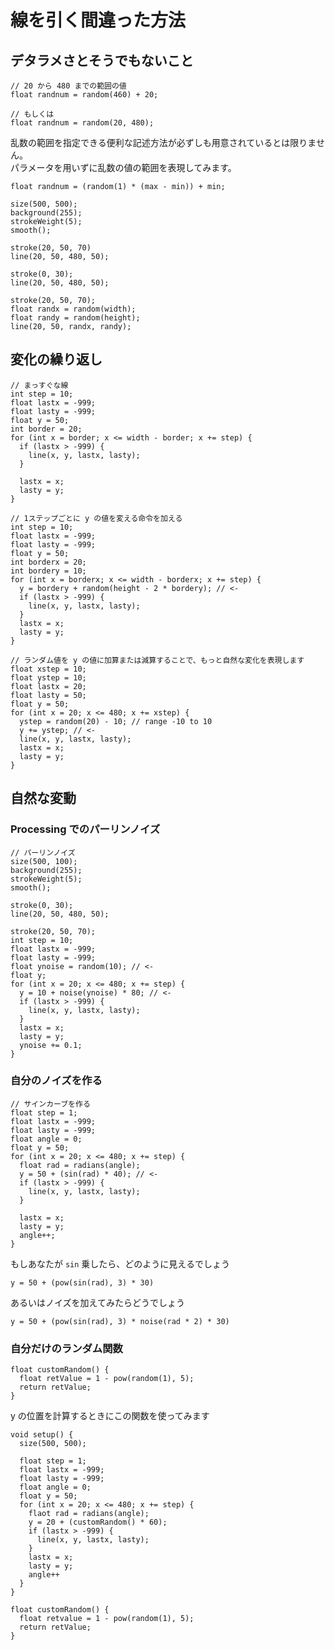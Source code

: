 # 線を引く間違った方法
## デタラメさとそうでもないこと

```processing
// 20 から 480 までの範囲の値
float randnum = random(460) + 20;

// もしくは
float randnum = random(20, 480);
```

乱数の範囲を指定できる便利な記述方法が必ずしも用意されているとは限りません。  
パラメータを用いずに乱数の値の範囲を表現してみます。
```processing
float randnum = (random(1) * (max - min)) + min;
```

```processing
size(500, 500);
background(255);
strokeWeight(5);
smooth();

stroke(20, 50, 70)
line(20, 50, 480, 50);
```

```processing
stroke(0, 30);
line(20, 50, 480, 50);

stroke(20, 50, 70);
float randx = random(width);
float randy = random(height);
line(20, 50, randx, randy);
```

## 変化の繰り返し

```processing
// まっすぐな線
int step = 10;
float lastx = -999;
float lasty = -999;
float y = 50;
int border = 20;
for (int x = border; x <= width - border; x += step) {
  if (lastx > -999) {
    line(x, y, lastx, lasty);
  }
  
  lastx = x;
  lasty = y;
}
```

```processing
// 1ステップごとに y の値を変える命令を加える
int step = 10;
float lastx = -999;
float lasty = -999;
float y = 50;
int borderx = 20;
int bordery = 10;
for (int x = borderx; x <= width - borderx; x += step) {
  y = bordery + random(height - 2 * bordery); // <-
  if (lastx > -999) {
    line(x, y, lastx, lasty);
  }
  lastx = x;
  lasty = y;
}
```

```processing
// ランダム値を y の値に加算または減算することで、もっと自然な変化を表現します
float xstep = 10;
float ystep = 10;
float lastx = 20;
float lasty = 50;
float y = 50;
for (int x = 20; x <= 480; x += xstep) {
  ystep = random(20) - 10; // range -10 to 10
  y += ystep; // <-
  line(x, y, lastx, lasty);
  lastx = x;
  lasty = y;
}
```

## 自然な変動
### Processing でのパーリンノイズ

```processing
// パーリンノイズ
size(500, 100);
background(255);
strokeWeight(5);
smooth();

stroke(0, 30);
line(20, 50, 480, 50);

stroke(20, 50, 70);
int step = 10;
float lastx = -999;
float lasty = -999;
float ynoise = random(10); // <-
float y;
for (int x = 20; x <= 480; x += step) {
  y = 10 + noise(ynoise) * 80; // <-
  if (lastx > -999) {
    line(x, y, lastx, lasty);
  }
  lastx = x;
  lasty = y;
  ynoise += 0.1;
}
```

### 自分のノイズを作る

```processing
// サインカーブを作る
float step = 1;
float lastx = -999;
float lasty = -999;
float angle = 0;
float y = 50;
for (int x = 20; x <= 480; x += step) {
  float rad = radians(angle);
  y = 50 + (sin(rad) * 40); // <-
  if (lastx > -999) {
    line(x, y, lastx, lasty);
  }
  
  lastx = x;
  lasty = y;
  angle++;
}
```

もしあなたが `sin` 乗したら、どのように見えるでしょう

```processing
y = 50 + (pow(sin(rad), 3) * 30)
```

あるいはノイズを加えてみたらどうでしょう

```processing
y = 50 + (pow(sin(rad), 3) * noise(rad * 2) * 30)
```

### 自分だけのランダム関数
```proessing
float customRandom() {
  float retValue = 1 - pow(random(1), 5);
  return retValue;
}
```

y の位置を計算するときにこの関数を使ってみます

```processing
void setup() {
  size(500, 500);
  
  float step = 1;
  float lastx = -999;
  float lasty = -999;
  float angle = 0;
  float y = 50;
  for (int x = 20; x <= 480; x += step) {
    flaot rad = radians(angle);
    y = 20 + (customRandom() * 60);
    if (lastx > -999) {
      line(x, y, lastx, lasty);
    }
    lastx = x;
    lasty = y;
    angle++
  }
}

float customRandom() {
  float retvalue = 1 - pow(random(1), 5);
  return retValue;
}
```
